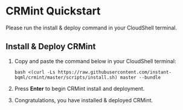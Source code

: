 # CRMint Quickstart

Please run the install & deploy command in your CloudShell terminal.

## Install & Deploy CRMint

1.  Copy and paste the command below in your CloudShell terminal:
    ```shell
    bash <(curl -Ls https://raw.githubusercontent.com/instant-bqml/crmint/master/scripts/install.sh) master --bundle
    ```
1.  Press <b>Enter</b> to begin CRMint install and deployment.  

1.  Congratulations, you have installed & deployed CRMint.
